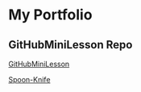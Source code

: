 # My Portfolio
## GitHubMiniLesson Repo
<a href="https://komalingawale.github.io/GitHubMiniLesson">GitHubMiniLesson</a>
<p><a href="https://github.com/komalingawale/Spoon-Knife">Spoon-Knife</a></p>
